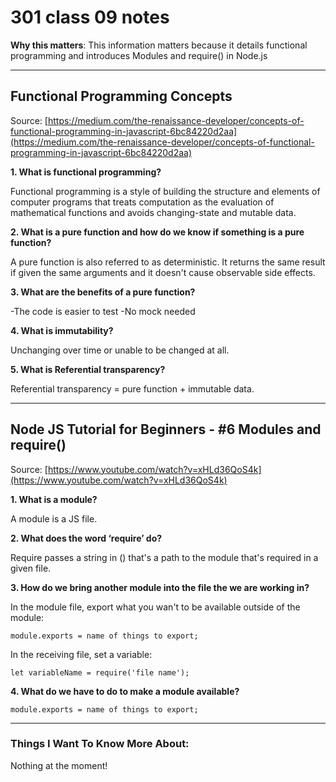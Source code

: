# 301 class 09 notes

**Why this matters**: This information matters because it details functional programming and introduces Modules and require() in Node.js

------------------------------------

## Functional Programming Concepts

Source: [https://medium.com/the-renaissance-developer/concepts-of-functional-programming-in-javascript-6bc84220d2aa](https://medium.com/the-renaissance-developer/concepts-of-functional-programming-in-javascript-6bc84220d2aa)

**1. What is functional programming?**

Functional programming is a style of building the structure and elements of computer programs that treats computation as the evaluation of mathematical functions and avoids changing-state and mutable data.

**2. What is a pure function and how do we know if something is a pure function?**

A pure function is also referred to as deterministic. It returns the same result if given the same arguments and it doesn't cause observable side effects.

**3. What are the benefits of a pure function?**

-The code is easier to test
-No mock needed

**4. What is immutability?** 

Unchanging over time or unable to be changed at all.

**5. What is Referential transparency?**

Referential transparency = pure function + immutable data.

----------------------------

## Node JS Tutorial for Beginners - #6 Modules and require()

Source: [https://www.youtube.com/watch?v=xHLd36QoS4k](https://www.youtube.com/watch?v=xHLd36QoS4k)

**1. What is a module?**

A module is a JS file.

**2. What does the word ‘require’ do?**

Require passes a string in () that's a path to the module that's required in a given file.

**3. How do we bring another module into the file the we are working in?**

In the module file, export what you wan't to be available outside of the module: 

`module.exports = name of things to export;`

In the receiving file, set a variable:

`let variableName = require('file name');`

**4. What do we have to do to make a module available?**

`module.exports = name of things to export;`


------------------------------------
### Things I Want To Know More About:
Nothing at the moment!